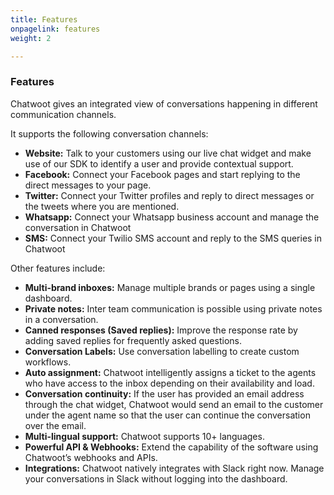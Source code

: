 ```yaml
---
title: Features
onpagelink: features
weight: 2

---
```


### **Features**

Chatwoot gives an integrated view of conversations happening in different communication channels.  
  
It supports the following conversation channels:

*   **Website:** Talk to your customers using our live chat widget and make use of our SDK to identify a user and provide contextual support.
*   **Facebook:** Connect your Facebook pages and start replying to the direct messages to your page.
*   **Twitter:** Connect your Twitter profiles and reply to direct messages or the tweets where you are mentioned.
*   **Whatsapp:** Connect your Whatsapp business account and manage the conversation in Chatwoot
*   **SMS:** Connect your Twilio SMS account and reply to the SMS queries in Chatwoot

Other features include:

*   **Multi-brand inboxes:** Manage multiple brands or pages using a single dashboard.
*   **Private notes:** Inter team communication is possible using private notes in a conversation.
*   **Canned responses (Saved replies):** Improve the response rate by adding saved replies for frequently asked questions.
*   **Conversation Labels:** Use conversation labelling to create custom workflows.
*   **Auto assignment:** Chatwoot intelligently assigns a ticket to the agents who have access to the inbox depending on their availability and load.
*   **Conversation continuity:** If the user has provided an email address through the chat widget, Chatwoot would send an email to the customer under the agent name so that the user can continue the conversation over the email.
*   **Multi-lingual support:** Chatwoot supports 10+ languages.
*   **Powerful API & Webhooks:** Extend the capability of the software using Chatwoot’s webhooks and APIs.
*   **Integrations:** Chatwoot natively integrates with Slack right now. Manage your conversations in Slack without logging into the dashboard.
